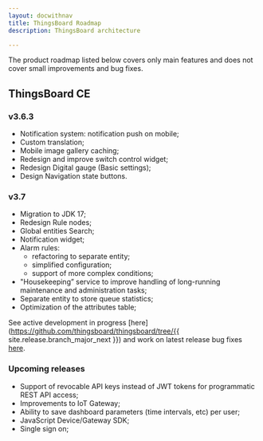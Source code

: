 ```yaml
---
layout: docwithnav
title: ThingsBoard Roadmap
description: ThingsBoard architecture

---
```


The product roadmap listed below covers only main features and does not cover small improvements and bug fixes.

## ThingsBoard CE

### v3.6.3
* Notification system: notification push on mobile;
* Custom translation;
* Mobile image gallery caching;
* Redesign and improve switch control widget;
* Redesign Digital gauge (Basic settings);
* Design Navigation state buttons.

### v3.7
* Migration to JDK 17;
* Redesign Rule nodes;
* Global entities Search;
* Notification widget;
* Alarm rules:
  * refactoring to separate entity;
  * simplified configuration;
  * support of more complex conditions;
*  "Housekeeping” service to improve handling of long-running maintenance and administration tasks;
*  Separate entity to store queue statistics;
*  Optimization of the attributes table;

See active development in progress [here](https://github.com/thingsboard/thingsboard/tree/{{ site.release.branch_major_next }}) and work on latest release bug fixes [here](https://github.com/thingsboard/thingsboard/tree/master).

### Upcoming releases

* Support of revocable API keys instead of JWT tokens for programmatic REST API access;
* Improvements to IoT Gateway;
* Ability to save dashboard parameters (time intervals, etc) per user;
* JavaScript Device/Gateway SDK;
* Single sign on;
